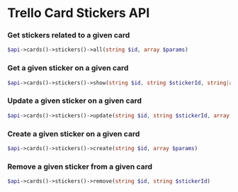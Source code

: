 Trello Card Stickers API
======================

### Get stickers related to a given card
```php
$api->cards()->stickers()->all(string $id, array $params)
```

### Get a given sticker on a given card
```php
$api->cards()->stickers()->show(string $id, string $stickerId, string|array $fields)
```

### Update a given sticker on a given card
```php
$api->cards()->stickers()->update(string $id, string $stickerId, array $params)
```

### Create a given sticker on a given card
```php
$api->cards()->stickers()->create(string $id, array $params)
```

### Remove a given sticker from a given card
```php
$api->cards()->stickers()->remove(string $id, string $stickerId)
```

